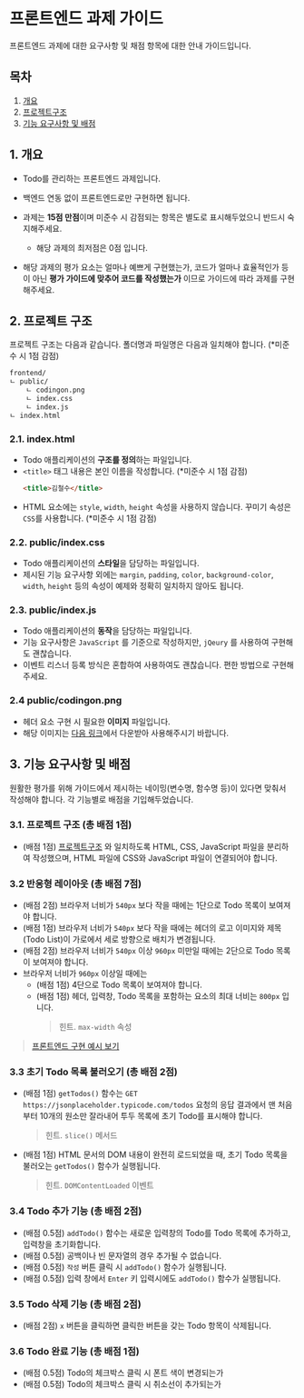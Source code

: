 # 프론트엔드 과제 가이드

프론트엔드 과제에 대한 요구사항 및 채점 항목에 대한 안내 가이드입니다.

## 목차

1. [개요](#1-개요)
2. [프로젝트구조](#2-프로젝트-구조)
3. [기능 요구사항 및 배점](#3-기능-요구사항-및-배점)

## 1. 개요

- Todo를 관리하는 프론트엔드 과제입니다.
- 백엔드 연동 없이 프론트엔드로만 구현하면 됩니다.
- 과제는 **15점 만점**이며 미준수 시 감점되는 항목은 별도로 표시해두었으니 반드시 숙지해주세요.

  - 해당 과제의 최저점은 0점 입니다.

- 해당 과제의 평가 요소는 얼마나 예쁘게 구현했는가, 코드가 얼마나 효율적인가 등이 아닌 **평가 가이드에 맞추어 코드를 작성했는가** 이므로 가이드에 따라 과제를 구현해주세요.

## 2. 프로젝트 구조

프로젝트 구조는 다음과 같습니다. 폴더명과 파일명은 다음과 일치해야 합니다. (\*미준수 시 1점 감점)

```txt
frontend/
ㄴ public/
    ㄴ codingon.png
    ㄴ index.css
    ㄴ index.js
ㄴ index.html
```

### 2.1. index.html

- Todo 애플리케이션의 **구조를 정의**하는 파일입니다.
- `<title>` 태그 내용은 본인 이름을 작성합니다. (\*미준수 시 1점 감점)
  ```html
  <title>김철수</title>
  ```
- HTML 요소에는 `style`, `width`, `height` 속성을 사용하지 않습니다. 꾸미기 속성은 `CSS`를 사용합니다. (\*미준수 시 1점 감점)

### 2.2. public/index.css

- Todo 애플리케이션의 **스타일**을 담당하는 파일입니다.
- 제시된 기능 요구사항 외에는 `margin`, `padding`, `color`, `background-color`, `width`, `height` 등의 속성이 예제와 정확히 일치하지 않아도 됩니다.

### 2.3. public/index.js

- Todo 애플리케이션의 **동작**을 담당하는 파일입니다.
- 기능 요구사항은 `JavaScript` 를 기준으로 작성하지만, `jQeury` 를 사용하여 구현해도 괜찮습니다.
- 이벤트 리스너 등록 방식은 혼합하여 사용하여도 괜찮습니다. 편한 방법으로 구현해주세요.

### 2.4 public/codingon.png

- 헤더 요소 구현 시 필요한 **이미지** 파일입니다.
- 해당 이미지는 [다음 링크](https://sesac.codingon.co.kr/1430-f/codingon.png)에서 다운받아 사용해주시기 바랍니다.

## 3. 기능 요구사항 및 배점

원활한 평가를 위해 가이드에서 제시하는 네이밍(변수명, 함수명 등)이 있다면 맞춰서 작성해야 합니다. 각 기능별로 배점을 기입해두었습니다.

### 3.1. 프로젝트 구조 (총 배점 1점)

- (배점 1점) [프로젝트구조](#2-프로젝트-구조) 와 일치하도록 HTML, CSS, JavaScript 파일을 분리하여 작성했으며, HTML 파일에 CSS와 JavaScript 파일이 연결되어야 합니다.

### 3.2 반응형 레이아웃 (총 배점 7점)

- (배점 2점) 브라우저 너비가 `540px` 보다 작을 때에는 1단으로 Todo 목록이 보여져야 합니다.
- (배점 1점) 브라우저 너비가 `540px` 보다 작을 때에는 헤더의 로고 이미지와 제목(Todo List)이 가로에서 세로 방향으로 배치가 변경됩니다.
- (배점 2점) 브라우저 너비가 `540px` 이상 `960px` 미만일 때에는 2단으로 Todo 목록이 보여져야 합니다.
- 브라우저 너비가 `960px` 이상일 때에는
  - (배점 1점) 4단으로 Todo 목록이 보여져야 합니다.
  - (배점 1점) 헤더, 입력창, Todo 목록을 포함하는 요소의 최대 너비는 `800px` 입니다.
    > 힌트. `max-width` 속성

> [프론트엔드 구현 예시 보기](https://uncovered-nutmeg-b8e.notion.site/311255703d7247048359675d434e1f45)

### 3.3 초기 Todo 목록 불러오기 (총 배점 2점)

- (배점 1점) `getTodos()` 함수는 `GET` `https://jsonplaceholder.typicode.com/todos` 요청의 응답 결과에서 맨 처음부터 10개의 원소만 잘라내어 투두 목록에 초기 Todo를 표시해야 합니다.
  > 힌트. `slice()` 메서드
- (배점 1점) HTML 문서의 DOM 내용이 완전히 로드되었을 때, 초기 Todo 목록을 불러오는 `getTodos()` 함수가 실행됩니다.
  > 힌트. `DOMContentLoaded` 이벤트

### 3.4 Todo 추가 기능 (총 배점 2점)

- (배점 0.5점) `addTodo()` 함수는 새로운 입력창의 Todo를 Todo 목록에 추가하고, 입력창을 초기화합니다.
- (배점 0.5점) 공백이나 빈 문자열의 경우 추가될 수 없습니다.
- (배점 0.5점) `작성` 버튼 클릭 시 `addTodo()` 함수가 실행됩니다.
- (배점 0.5점) 입력 창에서 `Enter` 키 입력시에도 `addTodo()` 함수가 실행됩니다.

### 3.5 Todo 삭제 기능 (총 배점 2점)

- (배점 2점) `x` 버튼을 클릭하면 클릭한 버튼을 갖는 Todo 항목이 삭제됩니다.

### 3.6 Todo 완료 기능 (총 배점 1점)

- (배점 0.5점) Todo의 체크박스 클릭 시 폰트 색이 변경되는가
- (배점 0.5점) Todo의 체크박스 클릭 시 취소선이 추가되는가
